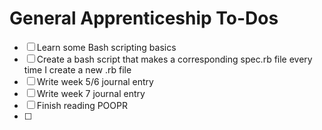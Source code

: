 # General Apprenticeship To-Dos
- [ ] Learn some Bash scripting basics
- [ ] Create a bash script that makes a corresponding spec.rb file every time I create a new .rb file
- [ ] Write week 5/6 journal entry
- [ ] Write week 7 journal entry
- [ ] Finish reading POOPR
- [ ] 